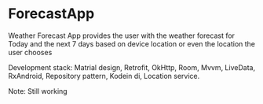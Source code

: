 # ForecastApp
Weather Forecast App provides the user with the weather forecast for Today and the next 7 days based on device location or even the location the user chooses

Development stack: Matrial design, Retrofit, OkHttp, Room, Mvvm, LiveData, RxAndroid, Repository pattern, Kodein di, Location service.

Note: Still working
